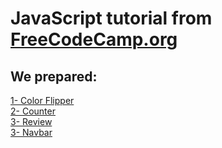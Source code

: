# JavaScript tutorial from [FreeCodeCamp.org](https://www.youtube.com/watch?v=3PHXvlpOkf4&list=LL&index=3)
## We prepared:
[1- Color Flipper](https://www.youtube.com/watch?v=3PHXvlpOkf4&list=LL&index=3&t=421s) <br>
[2- Counter](https://www.youtube.com/watch?v=3PHXvlpOkf4&list=LL&index=3&t=1825s)
<br>
[3- Review](https://www.youtube.com/watch?v=3PHXvlpOkf4&list=LL&index=3&t=2644s)
<br>
[3- Navbar](https://www.youtube.com/watch?v=3PHXvlpOkf4&list=LL&index=3&t=4289s)